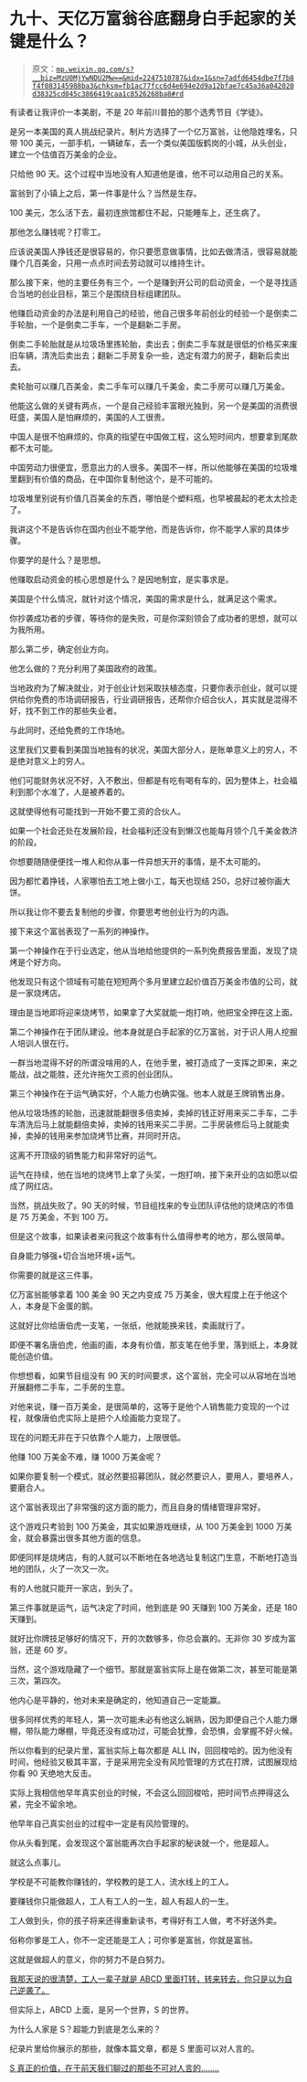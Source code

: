 # 九十、天亿万富翁谷底翻身白手起家的关键是什么？

> 原文：[`mp.weixin.qq.com/s?__biz=MzU0MjYwNDU2Mw==&mid=2247510787&idx=1&sn=7adfd6454dbe7f7b8f4f083145988ba3&chksm=fb1ac77fcc6d4e694e2d9a12bfae7c45a36a042020d38325cd045c3866419caa1c8526268ba8#rd`](http://mp.weixin.qq.com/s?__biz=MzU0MjYwNDU2Mw==&mid=2247510787&idx=1&sn=7adfd6454dbe7f7b8f4f083145988ba3&chksm=fb1ac77fcc6d4e694e2d9a12bfae7c45a36a042020d38325cd045c3866419caa1c8526268ba8#rd)

有读者让我评价一本美剧，不是 20 年前川普拍的那个选秀节目《学徒》。

是另一本美国的真人挑战纪录片。制片方选择了一个亿万富翁，让他隐姓埋名，只带 100 美元，一部手机，一辆破车，去一个类似美国版鹤岗的小城，从头创业，建立一个估值百万美金的企业。

只给他 90 天。这个过程中当地没有人知道他是谁，他不可以动用自己的关系。

富翁到了小镇上之后，第一件事是什么？当然是生存。

100 美元，怎么活下去，最初连旅馆都住不起，只能睡车上，还生病了。

那他怎么赚钱呢？打零工。

应该说美国人挣钱还是很容易的，你只要愿意做事情，比如去做清洁，很容易就能赚个几百美金，只用一点点时间去劳动就可以维持生计。

那么接下来，他的主要任务有三个，一个是赚到开公司的启动资金，一个是寻找适合当地的创业目标，第三个是围绕目标组建团队。

他赚启动资金的办法是利用自己的经验，他自己很多年前创业的经验一个是倒卖二手轮胎，一个是倒卖二手车，一个是翻新二手房。

倒卖二手轮胎就是从垃圾场里拣轮胎，卖出去；倒卖二手车就是很低的价格买来废旧车辆，清洗后卖出去；翻新二手房复杂一些，选定有潜力的房子，翻新后卖出去。

卖轮胎可以赚几百美金，卖二手车可以赚几千美金，卖二手房可以赚几万美金。

他能这么做的关键有两点，一个是自己经验丰富眼光独到，另一个是美国的消费很旺盛，美国人是怕麻烦的，美国的人工很贵。

中国人是很不怕麻烦的，你真的指望在中国做工程，这么短时间内，想要拿到尾款都不太可能。

中国劳动力很便宜，愿意出力的人很多。美国不一样，所以他能够在美国的垃圾堆里翻到有价值的商品，在中国你复制他这个，是不可能的。

垃圾堆里别说有价值几百美金的东西，哪怕是个塑料瓶，也早被晨起的老太太捡走了。

我讲这个不是告诉你在国内创业不能学他，而是告诉你，你不能学人家的具体步骤。

你要学的是什么？是思想。

他赚取启动资金的核心思想是什么？是因地制宜，是实事求是。

美国是个什么情况，就针对这个情况，美国的需求是什么，就满足这个需求。

你抄袭成功者的步骤，等待你的是失败，可是你深刻领会了成功者的思想，就可以为我所用。

那么第二步，确定创业方向。

他怎么做的？充分利用了美国政府的政策。

当地政府为了解决就业，对于创业计划采取扶植态度，只要你表示创业，就可以提供给你免费的市场调研报告，行业调研报告，还帮你介绍合伙人，其实就是混得不好，找不到工作的那些失业者。

与此同时，还给免费的工作场地。

这里我们又要看到美国当地独有的状况，美国大部分人，是账单意义上的穷人，不是绝对意义上的穷人。

他们可能财务状况不好，入不敷出，但都是有吃有喝有车的，因为整体上，社会福利到那个水准了，人是被养着的。

这就使得他有可能找到一开始不要工资的合伙人。

如果一个社会还处在发展阶段，社会福利还没有到懒汉也能每月领个几千美金救济的阶段。

你想要随随便便找一堆人和你从事一件异想天开的事情，是不太可能的。

因为都忙着挣钱，人家哪怕去工地上做小工，每天也现结 250，总好过被你画大饼。

所以我让你不要去复制他的步骤，你要思考他创业行为的内涵。

接下来这个富翁表现了一系列的神操作。

第一个神操作在于行业选定，他从当地给他提供的一系列免费报告里面，发现了烧烤是个好方向。

他发现只有这个领域有可能在短短两个多月里建立起价值百万美金市值的公司，就是一家烧烤店。

理由是当地即将迎来烧烤节，如果拿了大奖就能一炮打响，他把宝全押在这上面。

第二个神操作在于团队建设。他本身就是白手起家的亿万富翁，对于识人用人挖掘人培训人很在行。

一群当地混得不好的所谓没啥用的人，在他手里，被打造成了一支挥之即来，来之能战，战之能胜，还允许拖欠工资的创业团队。 

第三个神操作在于运气确实好，个人能力也确实强。他本人就是王牌销售出身。 

他从垃圾场拣的轮胎，迅速就能翻很多倍卖掉，卖掉的钱正好用来买二手车，二手车清洗后马上就能翻倍卖掉，卖掉的钱用来买二手房。二手房装修后马上就能卖掉，卖掉的钱用来参加烧烤节比赛，并同时开店。 

这离不开顶级的销售能力和非常好的运气。 

运气在持续，他在当地的烧烤节上拿了头奖，一炮打响，接下来开业的店如愿以偿成了网红店。 

当然，挑战失败了。90 天的时候，节目组找来的专业团队评估他的烧烤店的市值是 75 万美金，不到 100 万。 

但是这个故事，如果读者来问我这个故事有什么值得参考的地方，那么很简单。 

自身能力够强+切合当地环境+运气。 

你需要的就是这三件事。 

亿万富翁能够拿着 100 美金 90 天之内变成 75 万美金，很大程度上在于他这个人，本身是下金蛋的鹅。 

这就好比你给唐伯虎一支笔，一张纸，他就能换来钱，卖画就行了。

即便不署名唐伯虎，他画的画，本身有价值，那支笔在他手里，落到纸上，本身就能创造价值。 

你想想看，如果节目组没有 90 天的时间要求，这个富翁，完全可以从容地在当地开展翻修二手车，二手房的生意。 

对他来说，赚一百万美金，是很简单的，这等于是他个人销售能力变现的一个过程，就像唐伯虎实际上是把个人绘画能力变现了。

现在的问题无非在于只依靠个人能力，上限很低。

他赚 100 万美金不难，赚 1000 万美金呢？

如果你要复制一个模式，就必然要招募团队，就必然要识人，要用人，要培养人，要磨合人。

这个富翁表现出了非常强的这方面的能力，而且自身的情绪管理非常好。

这个游戏只考验到 100 万美金，其实如果游戏继续，从 100 万美金到 1000 万美金，就会暴露出很多其他方面的信息。

即便同样是烧烤店，有的人就可以不断地在各地选址复制这门生意，不断地打造当地的团队，火了一次又一次。

有的人他就只能开一家店，到头了。

第三件事就是运气，运气决定了时间，他到底是 90 天赚到 100 万美金，还是 180 天赚到。

就好比你牌技足够好的情况下，开的次数够多，你总会赢的。无非你 30 岁成为富翁，还是 60 岁。

当然，这个游戏隐藏了一个细节。那就是富翁实际上是在做第二次，甚至可能是第三次，第四次。

他内心是平静的，他对未来是确定的，他知道自己一定能赢。

很多同样优秀的年轻人，第一次可能未必有他这么娴熟，因为即便自己个人能力爆棚，带队能力爆棚，毕竟还没有成功过，可能会犹豫，会恐惧，会掌握不好火候。

所以你看到的纪录片里，富翁实际上每次都是 ALL IN，回回梭哈的。因为他没有时间，他经验又极其丰富，于是采用完全没有风险管理的方式在打牌，试图展现给你看 90 天绝地大反击。

实际上我相信他早年真实创业的时候，不会这么回回梭哈，把时间节点押得这么紧，完全不留余地。

他早年自己真实创业的过程中一定是有风险管理的。

你从头看到尾，会发现这个富翁能再次白手起家的秘诀就一个，他是超人。

就这么点事儿。

学校是不可能教你赚钱的，学校教的是工人，流水线上的工人。

要赚钱你只能做超人，工人有工人的一生，超人有超人的一生。

工人做到头，你的孩子将来还得重新读书，考得好有工人做，考不好送外卖。

俗称你爹是工人，你不一定还能是工人；可你爹是富翁，你就是富翁。

这就是做超人的意义，你的努力不是白努力。

[我那天说的很清楚，工人一辈子就是 ABCD 里面打转，转来转去，你只是以为自己逆袭了。](http://mp.weixin.qq.com/s?__biz=Mzg4MTg2MzU3Mg==&mid=2247484042&idx=1&sn=59c294a109ee755edaef97fffd591277&chksm=cf5e3c71f829b567c38c6d4499de33b7459fd1464ec1e17e4ba431d38eb038f301b50c97438d&scene=21#wechat_redirect) 

但实际上，ABCD 上面，是另一个世界，S 的世界。

为什么人家是 S？超能力到底是怎么来的？

纪录片里给你展示的那些，就像本篇文章，都是 S 里面可以对人言的。

[S 真正的价值，在于前天我们聊过的那些不可对人言的........](http://mp.weixin.qq.com/s?__biz=Mzg4MTg2MzU3Mg==&mid=2247484042&idx=1&sn=59c294a109ee755edaef97fffd591277&chksm=cf5e3c71f829b567c38c6d4499de33b7459fd1464ec1e17e4ba431d38eb038f301b50c97438d&scene=21#wechat_redirect)